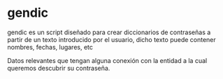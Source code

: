 # gendic

gendic es un script diseñado para crear diccionarios de contraseñas a partir de un texto introducido por el usuario, dicho texto puede contener nombres, fechas, lugares, etc

Datos relevantes que tengan alguna conexión con la entidad a la cual queremos descubrir su contraseña.
